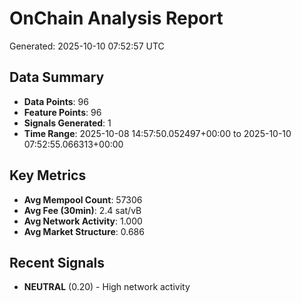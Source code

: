 # OnChain Analysis Report
Generated: 2025-10-10 07:52:57 UTC

## Data Summary
- **Data Points**: 96
- **Feature Points**: 96
- **Signals Generated**: 1
- **Time Range**: 2025-10-08 14:57:50.052497+00:00 to 2025-10-10 07:52:55.066313+00:00

## Key Metrics
- **Avg Mempool Count**: 57306
- **Avg Fee (30min)**: 2.4 sat/vB
- **Avg Network Activity**: 1.000
- **Avg Market Structure**: 0.686

## Recent Signals
- **NEUTRAL** (0.20) - High network activity
